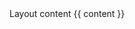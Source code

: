 <html>
<head>
  <meta charset="UTF-8" />
  <meta http-equiv="X-UA-Compatible" content="IE=edge" />
  <title>Some title</title>
  <meta http-equiv="content-type" content="text/html; charset=UTF-8" />
  <meta name="viewport" content="width=device-width, initial-scale=1" />

  <link href="https://fonts.googleapis.com/css?family=Open+Sans" rel="stylesheet" type="text/css">

  <link href="assets/base.css" rel="stylesheet">
</head>
<body>
  Layout content
  {{ content }}
  
  <script src="js/base.js"></script>
</body>
</html>
